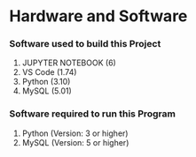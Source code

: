 # Hardware and Software

### Software used to build this Project
1. JUPYTER NOTEBOOK (6)
2. VS Code (1.74)
3. Python (3.10)
4. MySQL (5.01)

### Software required to run this Program
1. Python (Version: 3 or higher)
2. MySQL (Version: 5 or higher)